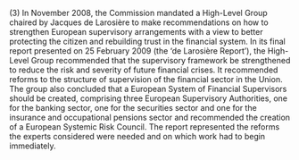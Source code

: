 (3) In November 2008, the Commission mandated a High-Level Group chaired by Jacques de Larosière to make recommendations on how to strengthen European supervisory arrangements with a view to better protecting the citizen and rebuilding trust in the financial system. In its final report presented on 25 February 2009 (the ‘de Larosière Report’), the High-Level Group recommended that the supervisory framework be strengthened to reduce the risk and severity of future financial crises. It recommended reforms to the structure of supervision of the financial sector in the Union. The group also concluded that a European System of Financial Supervisors should be created, comprising three European Supervisory Authorities, one for the banking sector, one for the securities sector and one for the insurance and occupational pensions sector and recommended the creation of a European Systemic Risk Council. The report represented the reforms the experts considered were needed and on which work had to begin immediately.